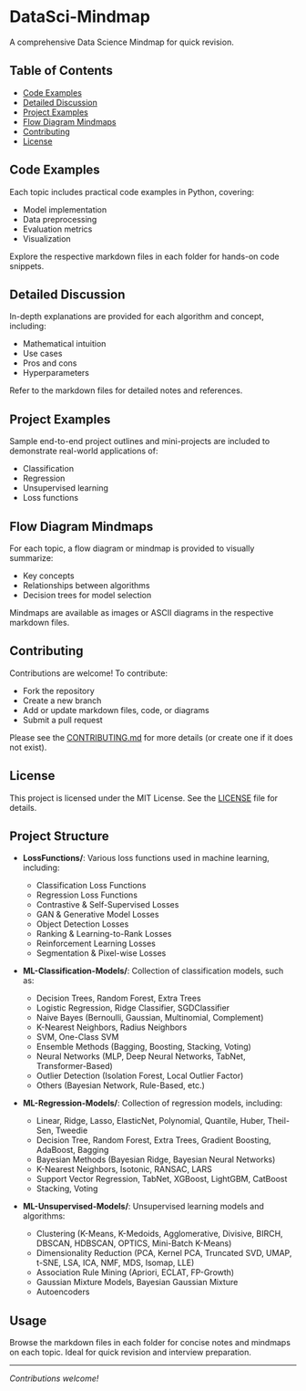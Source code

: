 # DataSci-Mindmap

A comprehensive Data Science Mindmap for quick revision.

## Table of Contents
- [Code Examples](#code-examples)
- [Detailed Discussion](#detailed-discussion)
- [Project Examples](#project-examples)
- [Flow Diagram Mindmaps](#flow-diagram-mindmaps)
- [Contributing](#contributing)
- [License](#license)

## Code Examples
Each topic includes practical code examples in Python, covering:
- Model implementation
- Data preprocessing
- Evaluation metrics
- Visualization

Explore the respective markdown files in each folder for hands-on code snippets.

## Detailed Discussion
In-depth explanations are provided for each algorithm and concept, including:
- Mathematical intuition
- Use cases
- Pros and cons
- Hyperparameters

Refer to the markdown files for detailed notes and references.

## Project Examples
Sample end-to-end project outlines and mini-projects are included to demonstrate real-world applications of:
- Classification
- Regression
- Unsupervised learning
- Loss functions

## Flow Diagram Mindmaps
For each topic, a flow diagram or mindmap is provided to visually summarize:
- Key concepts
- Relationships between algorithms
- Decision trees for model selection

Mindmaps are available as images or ASCII diagrams in the respective markdown files.

## Contributing
Contributions are welcome! To contribute:
- Fork the repository
- Create a new branch
- Add or update markdown files, code, or diagrams
- Submit a pull request

Please see the [CONTRIBUTING.md](CONTRIBUTING.md) for more details (or create one if it does not exist).

## License
This project is licensed under the MIT License. See the [LICENSE](LICENSE) file for details.

## Project Structure

- **LossFunctions/**: Various loss functions used in machine learning, including:
  - Classification Loss Functions
  - Regression Loss Functions
  - Contrastive & Self-Supervised Losses
  - GAN & Generative Model Losses
  - Object Detection Losses
  - Ranking & Learning-to-Rank Losses
  - Reinforcement Learning Losses
  - Segmentation & Pixel-wise Losses

- **ML-Classification-Models/**: Collection of classification models, such as:
  - Decision Trees, Random Forest, Extra Trees
  - Logistic Regression, Ridge Classifier, SGDClassifier
  - Naive Bayes (Bernoulli, Gaussian, Multinomial, Complement)
  - K-Nearest Neighbors, Radius Neighbors
  - SVM, One-Class SVM
  - Ensemble Methods (Bagging, Boosting, Stacking, Voting)
  - Neural Networks (MLP, Deep Neural Networks, TabNet, Transformer-Based)
  - Outlier Detection (Isolation Forest, Local Outlier Factor)
  - Others (Bayesian Network, Rule-Based, etc.)

- **ML-Regression-Models/**: Collection of regression models, including:
  - Linear, Ridge, Lasso, ElasticNet, Polynomial, Quantile, Huber, Theil-Sen, Tweedie
  - Decision Tree, Random Forest, Extra Trees, Gradient Boosting, AdaBoost, Bagging
  - Bayesian Methods (Bayesian Ridge, Bayesian Neural Networks)
  - K-Nearest Neighbors, Isotonic, RANSAC, LARS
  - Support Vector Regression, TabNet, XGBoost, LightGBM, CatBoost
  - Stacking, Voting

- **ML-Unsupervised-Models/**: Unsupervised learning models and algorithms:
  - Clustering (K-Means, K-Medoids, Agglomerative, Divisive, BIRCH, DBSCAN, HDBSCAN, OPTICS, Mini-Batch K-Means)
  - Dimensionality Reduction (PCA, Kernel PCA, Truncated SVD, UMAP, t-SNE, LSA, ICA, NMF, MDS, Isomap, LLE)
  - Association Rule Mining (Apriori, ECLAT, FP-Growth)
  - Gaussian Mixture Models, Bayesian Gaussian Mixture
  - Autoencoders

## Usage

Browse the markdown files in each folder for concise notes and mindmaps on each topic. Ideal for quick revision and interview preparation.

---

*Contributions welcome!*